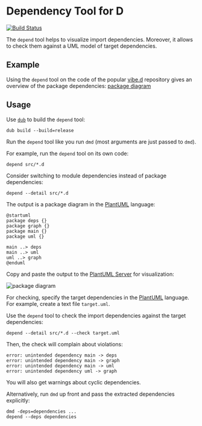 Dependency Tool for D
=====================

[![Build Status](https://travis-ci.com/funkwerk/depend.svg?branch=master)](https://travis-ci.com/funkwerk/depend)

The `depend` tool helps to visualize import dependencies.
Moreover, it allows to check them against a UML model of target dependencies.

Example
-------

Using the `depend` tool on the code of the popular [vibe.d][] repository gives an overview of the package dependencies:
[package diagram](https://raw.githubusercontent.com/wiki/funkwerk/depend/images/vibe.png)

Usage
-----

Use [`dub`][] to build the `depend` tool:

    dub build --build=release

Run the `depend` tool like you run `dmd` (most arguments are just passed to `dmd`).

For example, run the `depend` tool on its own code:

    depend src/*.d

Consider switching to module dependencies instead of package dependencies:

    depend --detail src/*.d

The output is a package diagram in the [PlantUML][] language:

    @startuml
    package deps {}
    package graph {}
    package main {}
    package uml {}

    main ..> deps
    main ..> uml
    uml ..> graph
    @enduml

Copy and paste the output to the [PlantUML Server][] for visualization:

![package diagram](https://raw.githubusercontent.com/wiki/funkwerk/depend/images/self.png)

For checking, specify the target dependencies in the [PlantUML][] language.
For example, create a text file `target.uml`.

Use the `depend` tool to check the import dependencies against the target dependencies:

    depend --detail src/*.d --check target.uml

Then, the check will complain about violations:

    error: unintended dependency main -> deps
    error: unintended dependency main -> graph
    error: unintended dependency main -> uml
    error: unintended dependency uml -> graph

You will also get warnings about cyclic dependencies.

Alternatively, run `dmd` up front and pass the extracted dependencies explicitly:

    dmd -deps=dependencies ...
    depend --deps dependencies

[`dub`]: https://code.dlang.org/
[vibe.d]: https://github.com/vibe-d/vibe.d
[PlantUML]: https://plantuml.com/
[PlantUML Server]: http://www.plantuml.com/plantuml
